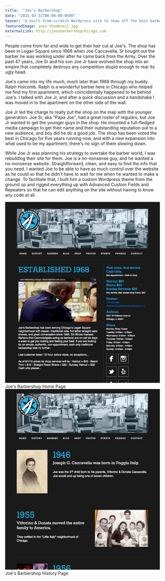 ```yaml
---
title:  "Joe's Barbershop"
date: "2015-03-31T00:00:00-0500"
teaser: "A built-from-scratch Wordpress site to show off the best barbershop in the Midwest"
featuredImage: joes-thumbnail.jpg
externalLink: http://joesbarbershopchicago.com
---
```


People come from far and wide to get their hair cut at Joe's. The shop has been in Logan Square since 1968 when Joe Caccavella, Sr bought out the barber he was working under after he came back from the Army. Over the past 47 years, Joe Sr and his son Joe Jr have evolved the shop into an empire that completely destroys any competition stupid enough to rear its ugly head.

Joe's came into my life much, much later than 1968 through my buddy Ralph Holcomb. Ralph is a wonderful barber here in Chicago who helped me find my first apartment, which coincidentally happened to be behind Joe's. I talked with Joe Jr, and after a quick discussion and a handshake I was moved in to the apartment on the other side of the wall.

Joe Jr led the charge to really put the shop on the map with the younger generation. Joe Sr, aka "Papa Joe", had a great roster of regulars, but Joe Jr wanted to get the younger guys in the shop. He mounted a full-fledged media campaign to get their name and their outstanding reputation out to a new audience, and boy did he do a good job. The shop has been voted the best in Chicago for five years running now, and with a new expansion into what used to be my apartment, there's no sign of them slowing down.

While Joe Jr was planning his strategy to overtake the barber world, I was rebuilding their site for them. Joe is a no-nonsense guy, and he wanted a no-nonsense website. Straightforward, clean, and easy to find the info that you need. I wanted Joe to be able to have as much control over the website as he could so that he didn't have to wait for me when he wanted to make a change. To facilitate that, I built him a custom Wordpress theme from the ground up and rigged everything up with Advanced Custom Fields and Repeaters so that he can edit anything on the site without having to know any code at all.

<div class="image-container half-image">
  <div>
    <img src="./joes-home.jpg" alt="Joe's Barbershop Home Page" />
    <a class="image-caption">Joe's Barbershop Home Page</a>
  </div>
  <div>
    <img src="./joes-history.jpg" alt="Joe's Barbershop History Page" />
    <a class="image-caption">Joe's Barbershop History Page</a>
  </div>
</div>
